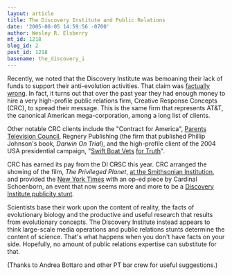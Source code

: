 ```yaml
---
layout: article
title: The Discovery Institute and Public Relations
date: '2005-08-05 14:59:56 -0700'
author: Wesley R. Elsberry
mt_id: 1218
blog_id: 2
post_id: 1218
basename: the_discovery_i
---
```

Recently, we noted that the Discovery Institute was bemoaning their lack of funds to support their anti-evolution activities.  That claim was [factually wrong](http://www.pandasthumb.org/archives/2005/08/di_crsc_and_fin.html). In fact, it turns out that over the past year they had enough money to hire a very high-profile public relations firm, Creative Response Concepts (CRC), to spread their message. This is the same firm that represents AT&T, the canonical American mega-corporation, among a long list of clients.

Other notable CRC clients include the "Contract for America", [Parents Television Council](http://www.sourcewatch.org/index.php?title=Parents_Television_Council), Regnery Publishing (the firm that published Phillip Johnson's book, _Darwin On Trial_), and the high-profile client of the 2004 USA presidential campaign, "[Swift Boat Vets](http://www.factcheck.org/article231.html) [for Truth](http://www.cjrdaily.org/archives/000851.asp)".

CRC has earned its pay from the DI C~~R~~SC this year. CRC arranged the showing of the film, _The Privileged Planet_, [at the Smithsonian Institution](http://www.pandasthumb.org/archives/2005/05/smithsonian_warming_to_id.html), and provided the [New York Times](http://lettrist.blogspot.com/2005/07/catholic-church-appears-to-step.html) with an op-ed piece by Cardinal Schoenborn, an event that now seems more and more to be a [Discovery Institute publicity stunt](http://lettrist.blogspot.com/2005/07/catholic-church-appears-to-step.html).

Scientists base their work upon the content of reality, the facts of evolutionary biology and the productive and useful research that results from evolutionary concepts. The Discovery Institute instead appears to think large-scale media operations and public relations stunts determine the content of science. That's what happens  when you don't have facts on your side. Hopefully, no amount of public relations expertise can substitute for that.

(Thanks to Andrea Bottaro and other PT bar crew for useful suggestions.)
